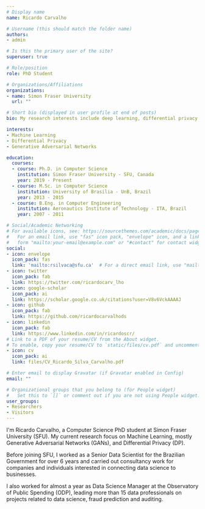```yaml
---
# Display name
name: Ricardo Carvalho

# Username (this should match the folder name)
authors:
- admin

# Is this the primary user of the site?
superuser: true

# Role/position
role: PhD Student

# Organizations/Affiliations
organizations:
- name: Simon Fraser University
  url: ""

# Short bio (displayed in user profile at end of posts)
bio: My research interests include deep learning, differential privacy and generative models.

interests:
- Machine Learning
- Differential Privacy
- Generative Adversarial Networks

education:
  courses:
  - course: Ph.D. in Computer Science
    institution: Simon Fraser University - SFU, Canada
    year: 2019 - Present
  - course: M.Sc. in Computer Science
    institution: University of Brasilia - UnB, Brazil
    year: 2013 - 2015
  - course: B.Eng. in Computer Engineering
    institution: Aeronautics Institute of Technology - ITA, Brazil
    year: 2007 - 2011

# Social/Academic Networking
# For available icons, see: https://sourcethemes.com/academic/docs/page-builder/#icons
#   For an email link, use "fas" icon pack, "envelope" icon, and a link in the
#   form "mailto:your-email@example.com" or "#contact" for contact widget.
social:
- icon: envelope
  icon_pack: fas
  link: 'mailto:rsilvaca@sfu.ca'  # For a direct email link, use "mailto:test@example.org".
- icon: twitter
  icon_pack: fab
  link: https://twitter.com/ricardocarv_lho
- icon: google-scholar
  icon_pack: ai
  link: https://scholar.google.co.uk/citations?user=V8v6VckAAAAJ
- icon: github
  icon_pack: fab
  link: https://github.com/ricardocarvalhods
- icon: linkedin
  icon_pack: fab
  link: https://www.linkedin.com/in/ricardoscr/
# Link to a PDF of your resume/CV from the About widget.
# To enable, copy your resume/CV to `static/files/cv.pdf` and uncomment the lines below.
- icon: cv
  icon_pack: ai
  link: files/CV_Ricardo_Silva_Carvalho.pdf

# Enter email to display Gravatar (if Gravatar enabled in Config)
email: ""

# Organizational groups that you belong to (for People widget)
#   Set this to `[]` or comment out if you are not using People widget.
user_groups:
- Researchers
- Visitors
---
```


I'm Ricardo Carvalho, a Computer Science PhD student at Simon Fraser University (SFU). My current research focus on Machine Learning, mostly Generative Adversarial Networks (GANs), and Differential Privacy (DP).

Before joining SFU, I worked as a Senior Data Scientist for the Brazilian Government for over 6 years and carried out consultancy work for companies and individuals interested in connecting data science to businesses.

I also worked for almost a year as Data Science Manager at the Observatory of Public Spending (ODP), leading more than 15 data professionals on projects related to data science, fraud prediction and auditing.
